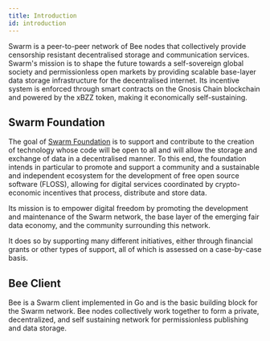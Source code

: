 ```yaml
---
title: Introduction
id: introduction
---
```



Swarm is a peer-to-peer network of Bee nodes that collectively provide censorship resistant decentralised storage and communication services. Swarm's mission is to shape the future towards a self-sovereign global society and permissionless open markets by providing scalable base-layer data storage infrastructure for the decentralised internet. Its incentive system is enforced through smart contracts on the Gnosis Chain blockchain and powered by the xBZZ token, making it economically self-sustaining. 

## Swarm Foundation

The goal of [Swarm Foundation](https://www.ethswarm.org/foundation) is to support and contribute to the creation of technology whose code will be open to all and will allow the storage and exchange of data in a decentralised manner. To this end, the foundation intends in particular to promote and support a community and a sustainable and independent ecosystem for the development of free open source software (FLOSS), allowing for digital services coordinated by crypto-economic incentives that process, distribute and store data.

Its mission is to empower digital freedom by promoting the development and maintenance of the Swarm network, the base layer of the emerging fair data economy, and the community surrounding this network.

It does so by supporting many different initiatives, either through financial grants or other types of support, all of which is assessed on a case-by-case basis.

## Bee Client

Bee is a Swarm client implemented in Go and is the basic building block for the Swarm network. Bee nodes collectively work together to form a private, decentralized, and self sustaining network for permissionless publishing and data storage.

